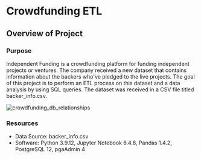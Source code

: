 # Crowdfunding ETL
## Overview of Project
### Purpose
Independent Funding is a crowdfunding platform for funding independent projects or ventures. The company received a new dataset that contains information about the backers who've pledged to the live projects. The goal of this project is to perform an ETL process on this dataset and a data analysis by using SQL queries. The dataset was received in a CSV file titled backer_info.csv. 

![crowdfunding_db_relationships](https://user-images.githubusercontent.com/111299372/203650417-54730baa-dcb5-4b7c-8fb9-9892b5f8949c.png)



### Resources 
* Data Source: backer_info.csv
* Software: Python 3.9.12, Jupyter Notebook 6.4.8, Pandas 1.4.2, PostgreSQL 12, pgaAdmin 4
